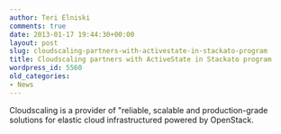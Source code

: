 ```yaml
---
author: Teri Elniski
comments: true
date: 2013-01-17 19:44:30+00:00
layout: post
slug: cloudscaling-partners-with-activestate-in-stackato-program
title: Cloudscaling partners with ActiveState in Stackato program
wordpress_id: 5560
old_categories:
- News
---
```


Cloudscaling is a provider of "reliable, scalable and production-grade solutions for elastic cloud infrastructured powered by OpenStack.
